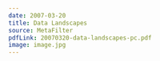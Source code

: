 ```yaml
---
date: 2007-03-20
title: Data Landscapes
source: MetaFilter
pdfLink: 20070320-data-landscapes-pc.pdf
image: image.jpg
---
```

